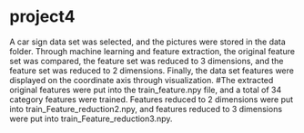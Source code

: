 # project4
A car sign data set was selected, and the pictures were stored in the data folder. Through machine learning and feature extraction, the original feature set was compared, the feature set was reduced to 3 dimensions, and the feature set was reduced to 2 dimensions. Finally, the data set features were displayed on the coordinate axis through visualization.
#The extracted original features were put into the train_feature.npy file, and a total of 34 category features were trained. Features reduced to 2 dimensions were put into train_Feature_reduction2.npy, and features reduced to 3 dimensions were put into train_Feature_reduction3.npy.

